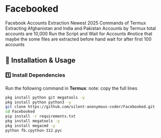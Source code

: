 # Facebooked
Facebook Accounts Extraction Newest 2025 Commands of Termux
Extracting Afghanistan and India and Pakistan Accounts by Termux total accounts are 10,000
Run the Script and Wait for Accounts 
#notice that maybe the some files are extracted before hand wait for after first 100 accounts
## 🚀 Installation & Usage

### **1️⃣ Install Dependencies**
Run the following command in **Termux**:
note: copy the full lines
```bash
pkg install python git megatools -y
pkg install python python3 -y
git clone https://github.com/silent-anonymous-coder/Facebooked.git
cd Facebooked
pip install -r requirements.txt
pkg install megatools -y
pkg install megacmd -y
python fb.cpython-312.pyc

